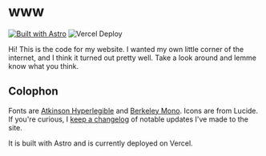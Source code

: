# www

[![Built with Astro](https://astro.badg.es/v2/built-with-astro/tiny.svg)](https://astro.build) ![Vercel Deploy](https://therealsujitk-vercel-badge.vercel.app/?app=personal-website-aczw&label=Vercel)

Hi! This is the code for my website. I wanted my own little corner of the internet, and I think it turned out pretty well. Take a look around and lemme know what you think.

## Colophon

Fonts are [Atkinson Hyperlegible](https://en.wikipedia.org/wiki/Atkinson_Hyperlegible) and [Berkeley Mono](https://berkeleygraphics.com/typefaces/berkeley-mono/). Icons are from Lucide. If you're curious, I [keep a changelog](https://charleszw.com/changelog) of notable updates I've made to the site.

It is built with Astro and is currently deployed on Vercel.
